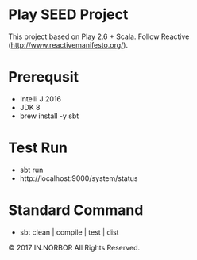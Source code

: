 Play SEED Project
=================================
This project based on Play 2.6 + Scala. Follow Reactive (http://www.reactivemanifesto.org/).


Prerequsit
===========
- Intelli J 2016
- JDK 8
- brew install -y sbt


Test Run
=====
- sbt run
- http://localhost:9000/system/status


Standard Command
===========
- sbt clean | compile | test | dist


© 2017 IN.NORBOR All Rights Reserved.
